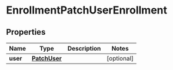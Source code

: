 

# EnrollmentPatchUserEnrollment

## Properties

Name | Type | Description | Notes
------------ | ------------- | ------------- | -------------
**user** | [**PatchUser**](PatchUser.md) |  |  [optional]



